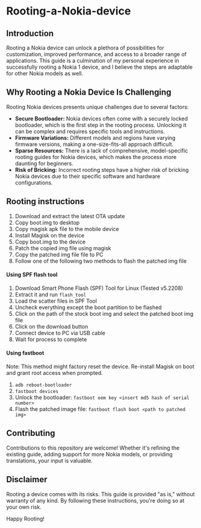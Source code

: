 # Rooting-a-Nokia-device

## Introduction
Rooting a Nokia device can unlock a plethora of possibilities for customization, improved performance, and access to a broader range of applications. This guide is a culmination of my personal experience in successfully rooting a Nokia 1 device, and I believe the steps are adaptable for other Nokia models as well.

## Why Rooting a Nokia Device Is Challenging
Rooting Nokia devices presents unique challenges due to several factors:
- **Secure Bootloader:** Nokia devices often come with a securely locked bootloader, which is the first step in the rooting process. Unlocking it can be complex and requires specific tools and instructions.
- **Firmware Variations:** Different models and regions have varying firmware versions, making a one-size-fits-all approach difficult.
- **Sparse Resources:** There is a lack of comprehensive, model-specific rooting guides for Nokia devices, which makes the process more daunting for beginners.
- **Risk of Bricking:** Incorrect rooting steps have a higher risk of bricking Nokia devices due to their specific software and hardware configurations.

## Rooting instructions
1. Download and extract the latest OTA update
2. Copy boot.img to desktop
3. Copy magisk apk file to the mobile device
4. Install Magisk on the device
5. Copy boot.img to the device
6. Patch the copied img file using magisk
7. Copy the patched img file file to PC
8. Follow one of the following two methods to flash the patched img file

#### Using SPF flash tool

1. Download Smart Phone Flash (SPF) Tool for Linux (Tested v5.2208)
2. Extract it and run ```flash_tool```
3. Load the scatter files in SPF Tool
4. Uncheck everything except the boot partition to be flashed
5. Click on the path of the stock boot img and select the patched boot img file
6. Click on the download button
7. Connect device to PC via USB cable
8. Wait for process to complete

#### Using fastboot
Note: This method might factory reset the device. Re-install Magisk on boot and grant root access when prompted.
1. ```adb reboot-bootloader```
2. ```fastboot devices```
3. Unlock the bootloader: ```fastboot oem key <insert md5 hash of serial number>```
4. Flash the patched image file: ```fastboot flash boot <path to patched img>```

## Contributing
Contributions to this repository are welcome! Whether it's refining the existing guide, adding support for more Nokia models, or providing translations, your input is valuable.

## Disclaimer
Rooting a device comes with its risks. This guide is provided "as is," without warranty of any kind. By following these instructions, you're doing so at your own risk.

Happy Rooting!


